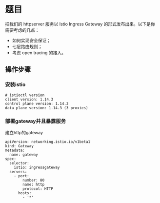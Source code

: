 # 题目
把我们的 httpserver 服务以 Istio Ingress Gateway 的形式发布出来。以下是你需要考虑的几点：

- 如何实现安全保证；
- 七层路由规则；
- 考虑 open tracing 的接入。

## 操作步骤
### 安装istio
```
# istioctl version
client version: 1.14.3
control plane version: 1.14.3
data plane version: 1.14.3 (3 proxies)
```
### 部署gateway并且暴露服务
建立http的gateway
```
apiVersion: networking.istio.io/v1beta1
kind: Gateway
metadata:  
  name: gateway
spec:  
  selector:    
    istio: ingressgateway  
  servers:    
    - port:        
        number: 80        
        name: http        
        protocol: HTTP      
      hosts:        
        - '*'
```